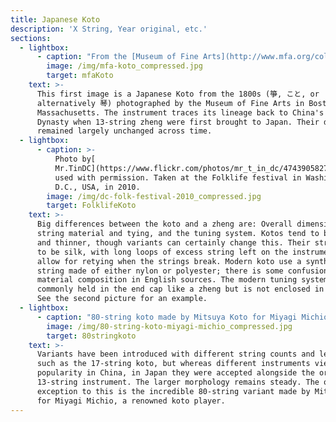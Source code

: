 ```yaml
---
title: Japanese Koto
description: 'X String, Year original, etc.'
sections:
  - lightbox:
      - caption: "From the [Museum of Fine Arts](http://www.mfa.org/collections/object/zither-koto-446207), Boston, MA, USA.\r\n\nUsed under Fair Use exception of US Copyright law."
        image: /img/mfa-koto_compressed.jpg
        target: mfaKoto
    text: >-
      This first image is a Japanese Koto from the 1800s (箏, こと, or
      alternatively 琴) photographed by the Museum of Fine Arts in Boston,
      Massachusetts. The instrument traces its lineage back to China's Tang
      Dynasty when 13-string zheng were first brought to Japan. Their design has
      remained largely unchanged across time.
  - lightbox:
      - caption: >-
          Photo by[
          Mr.TinDC](https://www.flickr.com/photos/mr_t_in_dc/4743905827/in/photostream/)
          used with permission. Taken at the Folklife festival in Washington
          D.C., USA, in 2010.
        image: /img/dc-folk-festival-2010_compressed.jpg
        target: FolklifeKoto
    text: >-
      Big differences between the koto and a zheng are: Overall dimensions,
      string material and tying, and the tuning system. Kotos tend to be longer
      and thinner, though variants can certainly change this. Their strings used
      to be silk, with long loops of excess string left on the instrument to
      allow for retying when the strings break. Modern koto use a synthetic
      string made of either nylon or polyester; there is some confusion on its
      material composition in English sources. The modern tuning system is
      commonly held in the end cap like a zheng but is not enclosed in a box.
      See the second picture for an example.
  - lightbox:
      - caption: "80-string koto made by Mitsuya Koto for Miyagi Michio, circa 1929.\r\n\nImage from [Miyagi Michio Koto Association](https://www.miyagikai.gr.jp/eng-michio)"
        image: /img/80-string-koto-miyagi-michio_compressed.jpg
        target: 80stringkoto
    text: >-
      Variants have been introduced with different string counts and lengths
      such as the 17-string koto, but whereas different instruments vied for
      popularity in China, in Japan they were accepted alongside the original
      13-string instrument. The larger morphology remains steady. The one
      exception to this is the incredible 80-string variant made by Mitsuya Koto
      for Miyagi Michio, a renowned koto player.
---
```

